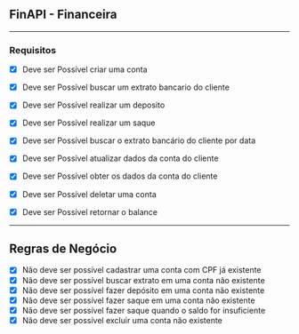 ## FinAPI - Financeira 

---

### Requisitos

-[x] Deve ser Possível criar uma conta
-[x] Deve ser Possível buscar um extrato bancario do cliente
-[x] Deve ser Possível realizar um deposito
-[x] Deve ser Possível realizar um saque
-[x] Deve ser Possível buscar o extrato bancário do cliente por data
-[x] Deve ser Possível atualizar dados da conta do cliente
-[x] Deve ser Possível obter os dados da conta do cliente
-[x] Deve ser Possível deletar uma conta
-[x] Deve ser Possível retornar o balance


---

## Regras de Negócio

-[x] Não deve ser possível cadastrar uma conta com CPF já existente
-[x] Não deve ser possível buscar extrato em uma conta não existente
-[x] Não deve ser possível fazer depósito em uma conta não existente
-[x] Não deve ser possível fazer saque em uma conta não existente 
-[x] Não deve ser possível fazer saque quando o saldo for insuficiente
-[x] Não deve ser possível excluir uma conta não existente
